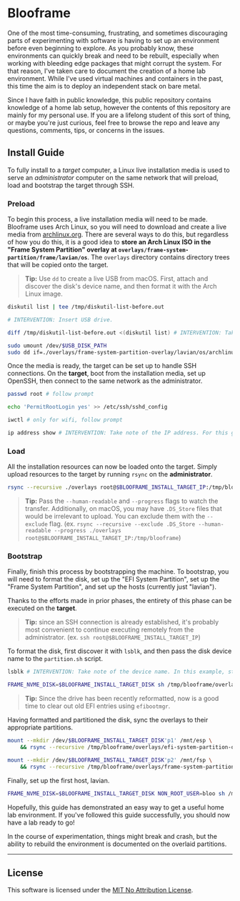 # Blooframe

One of the most time-consuming, frustrating, and sometimes discouraging parts of experimenting with software is having to set up an environment before even beginning to explore. As you probably know, these environments can quickly break and need to be rebuilt, especially when working with bleeding edge packages that might corrupt the system. For that reason, I've taken care to document the creation of a home lab environment. While I've used virtual machines and containers in the past, this time the aim is to deploy an independent stack on bare metal.

Since I have faith in public knowledge, this public repository contains knowledge of a home lab setup, however the contents of this repository are mainly for my personal use. If you are a lifelong student of this sort of thing, or maybe you're just curious, feel free to browse the repo and leave any questions, comments, tips, or concerns in the issues.

## Install Guide

To fully install to a _target_ computer, a Linux live installation media is used to serve an _administrator_ computer on the same network that will preload, load and bootstrap the target through SSH.

### Preload

To begin this process, a live installation media will need to be made. Blooframe uses Arch Linux, so you will need to download and create a live media from [archlinux.org](https://archlinux.org). There are several ways to do this, but regardless of how you do this, it is a good idea to **store an Arch Linux ISO in the "Frame System Partition" overlay at `overlays/frame-system-partition/frame/lavian/os`**. The `overlays` directory contains directory trees that will be copied onto the target.

> **Tip:** Use `dd` to create a live USB from macOS. First, attach and discover the disk's device name, and then format it with the Arch Linux image.

``` zsh
diskutil list | tee /tmp/diskutil-list-before.out

# INTERVENTION: Insert USB drive.

diff /tmp/diskutil-list-before.out <(diskutil list) # INTERVENTION: Take note of the device path (ex '/dev/disk6'). For this tip, store the correct path in the USB_DISK_PATH variable.
```

```sh
sudo umount /dev/$USB_DISK_PATH
sudo dd if=./overlays/frame-system-partition-overlay/lavian/os/archlinux-2025.02.01-x86_64.iso of=$USB_DISK_PATH bs=1M status=progress oflag=direct # CAUTION: This will erase existing data on the device.
```

Once the media is ready, the target can be set up to handle SSH connections. On the **target**, boot from the installation media, set up OpenSSH, then connect to the same network as the administrator.

```sh
passwd root # follow prompt

echo 'PermitRootLogin yes' >> /etc/ssh/sshd_config
```

```sh
iwctl # only for wifi, follow prompt
```

```sh
ip address show # INTERVENTION: Take note of the IP address. For this guide, store the correct address in the BLOOFRAME_INSTALL_TARGET_IP variable.
```


### Load

All the installation resources can now be loaded onto the target. Simply upload resources to the target by running `rsync` on the **administrator**.

```sh
rsync --recursive ./overlays root@$BLOOFRAME_INSTALL_TARGET_IP:/tmp/blooframe
```

> **Tip:** Pass the `--human-readable` and `--progress` flags to watch the transfer. Additionally, on macOS, you may have `.DS_Store` files that would be irrelevant to upload. You can exclude them with the `--exclude` flag. (ex. `rsync --recursive --exclude .DS_Store --human-readable --progress ./overlays root@$BLOOFRAME_INSTALL_TARGET_IP:/tmp/blooframe`)


### Bootstrap

Finally, finish this process by bootstrapping the machine. To bootstrap, you will need to format the disk, set up the "EFI System Partition", set up the "Frame System Partition", and set up the hosts (currently just "lavian").

Thanks to the efforts made in prior phases, the entirety of this phase can be executed on the **target**.

> **Tip:** since an SSH connection is already established, it's probably most convenient to continue executing remotely from the administrator. (ex. `ssh root@$BLOOFRAME_INSTALL_TARGET_IP`)

To format the disk, first discover it with `lsblk`, and then pass the disk device name to the `partition.sh` script.

```sh
lsblk # INTERVENTION: Take note of the device name. In this example, store the name (ex. 'nvme0n1') in the BLOOFRAME_INSTALL_TARGET_DISK variable.
```

```sh
FRAME_NVME_DISK=$BLOOFRAME_INSTALL_TARGET_DISK sh /tmp/blooframe/overlays/efi-system-partition-overlay/EFI/SLIB53/Blooframe/partition.sh
```

> **Tip:** Since the drive has been recently reformatted, now is a good time to clear out old EFI entries using `efibootmgr`.

Having formatted and partitioned the disk, sync the overlays to their appropriate partitions.

```sh
mount --mkdir /dev/$BLOOFRAME_INSTALL_TARGET_DISK'p1' /mnt/esp \
    && rsync --recursive /tmp/blooframe/overlays/efi-system-partition-overlay/ /mnt/esp/
```

```sh
mount --mkdir /dev/$BLOOFRAME_INSTALL_TARGET_DISK'p2' /mnt/fsp \
    && rsync --recursive /tmp/blooframe/overlays/frame-system-partition-overlay/ /mnt/fsp/
```

Finally, set up the first host, lavian.

```sh
FRAME_NVME_DISK=$BLOOFRAME_INSTALL_TARGET_DISK NON_ROOT_USER=bloo sh /mnt/fsp/lavian/setup.sh # follow post-installation advice
```

Hopefully, this guide has demonstrated an easy way to get a useful home lab environment. If you've followed this guide successfully, you should now have a lab ready to go!

In the course of experimentation, things might break and crash, but the ability to rebuild the environment is documented on the overlaid partitions.


----

## License

This software is licensed under the [MIT No Attribution License](https://opensource.org/license/mit-0).
